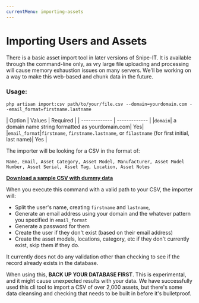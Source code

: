 ```yaml
---
currentMenu: importing-assets
---
```


# Importing Users and Assets

There is a basic asset import tool in later versions of Snipe-IT. It is available through the command-line only, as vry large file uploading and processing will cause memory exhaustion issues on many servers. We'll be working on a way to make this web-based and chunk data in the future.

### Usage:

```
php artisan import:csv path/to/your/file.csv --domain=yourdomain.com --email_format=firstname.lastname
```


| Option  | Values | Required |
| ------------- | ------------- |
|`domain`| a domain name string formatted as yourdomain.com| Yes|
|`email_format`|`firstname`, `firstname.lastname`, or `filastname` (for first initial, last name)| Yes |


The importer will be looking for a CSV in the format of:

```
Name, Email, Asset Category, Asset Model, Manufacturer, Asset Model Number, Asset Serial, Asset Tag, Location, Asset Notes
```

[__Download a sample CSV with dummy data__](http://snipeitapp.com/wp-content/uploads/2015/07/sample.csv)

When you execute this command with a valid path to your CSV, the importer will:

- Split the user's name, creating `firstname` and `lastname`,
- Generate an email address using your domain and the whatever pattern you specified in `email_format`
- Generate a password for them
- Create the user if they don't exist (based on their email address)
- Create the asset models, locations, category, etc if they don't currently exist, skip them if they do.

It currently does not do any validation other than checking to see if the record already exists in the database.

When using this, __BACK UP YOUR DATABASE FIRST__. This is experimental, and it might cause unexpected results with your data. We have successfully used this cli tool to import a CSV of over 2,000 assets, but there's some data cleansing and checking that needs to be built in before it's bulletproof.
